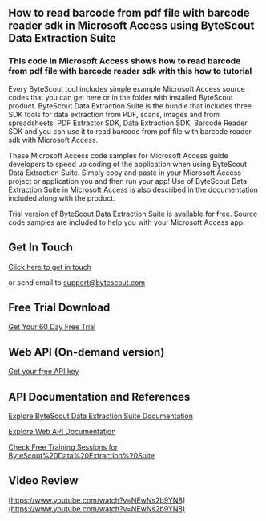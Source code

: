 ## How to read barcode from pdf file with barcode reader sdk in Microsoft Access using ByteScout Data Extraction Suite

### This code in Microsoft Access shows how to read barcode from pdf file with barcode reader sdk with this how to tutorial

Every ByteScout tool includes simple example Microsoft Access source codes that you can get here or in the folder with installed ByteScout product. ByteScout Data Extraction Suite is the bundle that includes three SDK tools for data extraction from PDF, scans, images and from spreadsheets: PDF Extractor SDK, Data Extraction SDK, Barcode Reader SDK and you can use it to read barcode from pdf file with barcode reader sdk with Microsoft Access.

 These Microsoft Access code samples for Microsoft Access guide developers to speed up coding of the application when using ByteScout Data Extraction Suite.  Simply copy and paste in your Microsoft Access project or application you and then run your app! Use of ByteScout Data Extraction Suite in Microsoft Access is also described in the documentation included along with the product.

Trial version of ByteScout Data Extraction Suite is available for free. Source code samples are included to help you with your Microsoft Access app.

## Get In Touch

[Click here to get in touch](https://bytescout.zendesk.com/hc/en-us/requests/new?subject=ByteScout%20Data%20Extraction%20Suite%20Question)

or send email to [support@bytescout.com](mailto:support@bytescout.com?subject=ByteScout%20Data%20Extraction%20Suite%20Question) 

## Free Trial Download

[Get Your 60 Day Free Trial](https://bytescout.com/download/web-installer?utm_source=github-readme)

## Web API (On-demand version)

[Get your free API key](https://pdf.co/documentation/api?utm_source=github-readme)

## API Documentation and References

[Explore ByteScout Data Extraction Suite Documentation](https://bytescout.com/documentation/index.html?utm_source=github-readme)

[Explore Web API Documentation](https://pdf.co/documentation/api?utm_source=github-readme)

[Check Free Training Sessions for ByteScout%20Data%20Extraction%20Suite](https://academy.bytescout.com/)

## Video Review

[https://www.youtube.com/watch?v=NEwNs2b9YN8](https://www.youtube.com/watch?v=NEwNs2b9YN8)